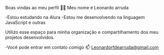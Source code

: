 Boas vindas ao meu perfil 💙💙
Meu nome é Leonardo arruda

-Estou estudando na Alura
-Estou me desenvolvendo na linguagem JavaScript e outras

Utilizo esse espaço para minha organização e compartilhamento dos meu projetos desenvolvidos.

-Você pode entrar em contato comigo 📫
Leonardorfdearruda@gmail.com


